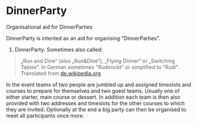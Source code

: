 # DinnerParty
Organisational aid for DinnerParties

DinnerParty is intented as an aid for organising "DinnerParties".

1. DinnerParty:
  Sometimes also called:
  > „Run and Dine“ (also „Run&Dine“), „Flying Dinner“ or „Switching Tables“. In German sometimes "Rudirockt" or simplified to "Rudi".
  Translated from [de.wikipedia.org](http://de.wikipedia.org/wiki/Running_Dinner)
  
  In the event teams of two people are jumbled up and assigned timeslots and courses to prepare for themselves and two guest teams.
  Usually one of either starter, main course or dessert.
  In addition each team is then also provided with two addresses and timeslots for the other courses to which they are invited.
  Optionally at the end a big party can then be organised to meet all participants once more.
  
